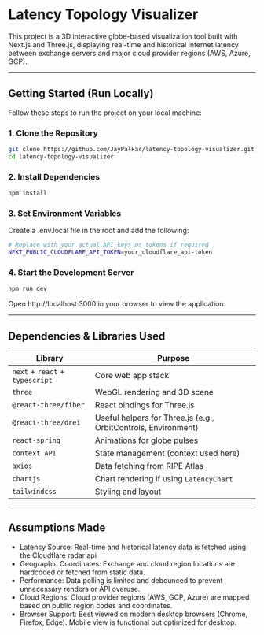 # Latency Topology Visualizer
This project is a 3D interactive globe-based visualization tool built with Next.js and Three.js, displaying real-time and historical internet latency between exchange servers and major cloud provider regions (AWS, Azure, GCP).

---

## Getting Started (Run Locally)
Follow these steps to run the project on your local machine:

### 1. Clone the Repository
```bash
git clone https://github.com/JayPalkar/latency-topology-visualizer.git
cd latency-topology-visualizer
```

### 2. Install Dependencies
```bash
npm install
```

### 3. Set Environment Variables
Create a .env.local file in the root and add the following:
```bash
# Replace with your actual API keys or tokens if required
NEXT_PUBLIC_CLOUDFLARE_API_TOKEN=your_cloudflare_api-token
```

### 4. Start the Development Server
```bash
npm run dev
```
Open http://localhost:3000 in your browser to view the application.

---

## Dependencies & Libraries Used

| Library                         | Purpose                                                       |
| ------------------------------- | ------------------------------------------------------------- |
| `next` + `react` + `typescript` | Core web app stack                                            |
| `three`                         | WebGL rendering and 3D scene                                  |
| `@react-three/fiber`            | React bindings for Three.js                                   |
| `@react-three/drei`             | Useful helpers for Three.js (e.g., OrbitControls, Environment)|
| `react-spring`                  | Animations for globe pulses                                   |
| `context API`                   | State management (context used here)                          |
| `axios`                         | Data fetching from RIPE Atlas                                 |
| `chartjs`                       | Chart rendering if using `LatencyChart`                       |
| `tailwindcss`                   | Styling and layout                                            |

---

## Assumptions Made

- Latency Source: Real-time and historical latency data is fetched using the Cloudflare radar api
- Geographic Coordinates: Exchange and cloud region locations are hardcoded or fetched from static data.
- Performance: Data polling is limited and debounced to prevent unnecessary renders or API overuse.
- Cloud Regions: Cloud provider regions (AWS, GCP, Azure) are mapped based on public region codes and coordinates.
- Browser Support: Best viewed on modern desktop browsers (Chrome, Firefox, Edge). Mobile view is functional but optimized for desktop.
